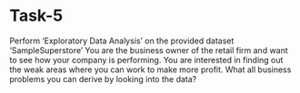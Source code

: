 # Task-5
Perform ‘Exploratory Data Analysis’ on the provided dataset ‘SampleSuperstore’ You are the business owner of the retail firm and want to see how your company is performing. You are interested in finding out the weak areas where you can work to make more profit. What all business problems you can derive by looking into the data?
